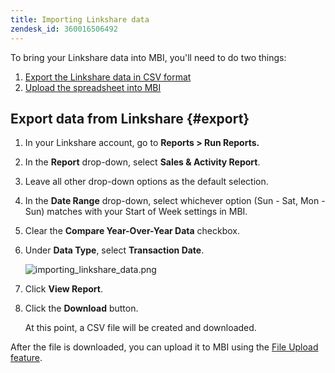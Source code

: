 ```yaml
---
title: Importing Linkshare data
zendesk_id: 360016506492
---
```


To bring your Linkshare data into MBI, you'll need to do two things:

1. [Export the Linkshare data in CSV format](../#export)
1. [Upload the spreadsheet into MBI](../data-analyst/importing-data/connecting-data/using-file-uploader.md)

## Export data from Linkshare {#export}

1. In your Linkshare account, go to **Reports > Run Reports.**

1. In the **Report** drop-down, select **Sales & Activity Report**.

1. Leave all other drop-down options as the default selection.

1. In the **Date Range** drop-down, select whichever option (Sun - Sat, Mon - Sun) matches with your Start of Week settings in MBI.

1. Clear the **Compare Year-Over-Year Data** checkbox.

1. Under **Data Type**, select **Transaction Date**.

    ![importing\_linkshare\_data.png](../assets/importing_linkshare_data.png)

1. Click **View Report**.

1. Click the **Download** button.

   At this point, a CSV file will be created and downloaded.

After the file is downloaded, you can upload it to MBI using the [File Upload feature](../data-analyst/importing-data/connecting-data/using-file-uploader.md).
